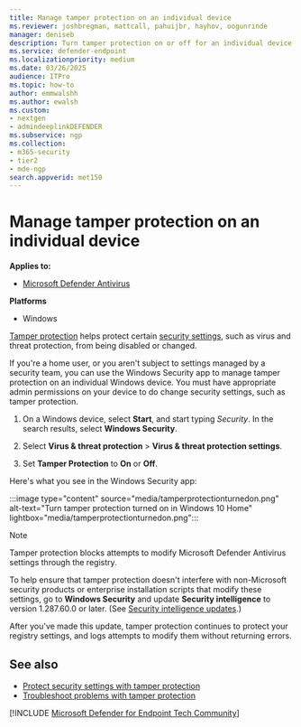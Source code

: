 ```yaml
---
title: Manage tamper protection on an individual device
ms.reviewer: joshbregman, mattcall, pahuijbr, hayhov, oogunrinde
manager: deniseb
description: Turn tamper protection on or off for an individual device.
ms.service: defender-endpoint
ms.localizationpriority: medium
ms.date: 03/26/2025
audience: ITPro
ms.topic: how-to
author: emmwalshh
ms.author: ewalsh
ms.custom: 
- nextgen
- admindeeplinkDEFENDER
ms.subservice: ngp
ms.collection: 
- m365-security
- tier2
- mde-ngp
search.appverid: met150
---
```


# Manage tamper protection on an individual device

**Applies to:**
- [Microsoft Defender Antivirus](microsoft-defender-antivirus-windows.md)

**Platforms**
- Windows

[Tamper protection](prevent-changes-to-security-settings-with-tamper-protection.md) helps protect certain [security settings](prevent-changes-to-security-settings-with-tamper-protection.md#what-happens-when-tamper-protection-is-turned-on), such as virus and threat protection, from being disabled or changed.

If you're a home user, or you aren't subject to settings managed by a security team, you can use the Windows Security app to manage tamper protection on an individual Windows device. You must have appropriate admin permissions on your device to do change security settings, such as tamper protection.

1. On a Windows device, select **Start**, and start typing *Security*. In the search results, select **Windows Security**.

2. Select **Virus & threat protection** \> **Virus & threat protection settings**.

3. Set **Tamper Protection** to **On** or **Off**.

Here's what you see in the Windows Security app:

:::image type="content" source="media/tamperprotectionturnedon.png" alt-text="Turn tamper protection turned on in Windows 10 Home" lightbox="media/tamperprotectionturnedon.png":::


> [!NOTE]
> Tamper protection blocks attempts to modify Microsoft Defender Antivirus settings through the registry. 
>
> To help ensure that tamper protection doesn't interfere with non-Microsoft security products or enterprise installation scripts that modify these settings, go to **Windows Security** and update **Security intelligence** to version 1.287.60.0 or later. (See [Security intelligence updates](https://www.microsoft.com/wdsi/definitions).)
>
> After you've made this update, tamper protection continues to protect your registry settings, and logs attempts to modify them without returning errors.

## See also

- [Protect security settings with tamper protection](prevent-changes-to-security-settings-with-tamper-protection.md)
- [Troubleshoot problems with tamper protection](troubleshoot-problems-with-tamper-protection.yml)

[!INCLUDE [Microsoft Defender for Endpoint Tech Community](../includes/defender-mde-techcommunity.md)]
